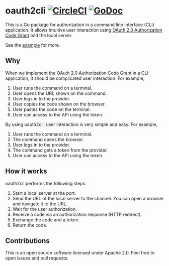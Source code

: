 # oauth2cli [![CircleCI](https://circleci.com/gh/int128/oauth2cli.svg?style=shield)](https://circleci.com/gh/int128/oauth2cli) [![GoDoc](https://godoc.org/github.com/int128/oauth2cli?status.svg)](https://godoc.org/github.com/int128/oauth2cli)

This is a Go package for authorization in a command line interface (CLI) application.
It allows intuitive user interaction using [OAuth 2.0 Authorization Code Grant](https://tools.ietf.org/html/rfc6749#section-4.1) and the local server.

See the [example](example/) for more.


## Why

When we implement the OAuth 2.0 Authorization Code Grant in a CLI application, it should be complicated user interaction.
For example,

1. User runs the command on a terminal.
1. User opens the URL shown on the command.
1. User logs in to the provider.
1. User copies the code shown on the browser.
1. User pastes the code on the terminal.
1. User can access to the API using the token.

By using oauth2cli, user interaction is very simple and easy.
For example,

1. User runs the command on a terminal.
1. The command opens the browser.
1. User logs in to the provider.
1. The command gets a token from the provider.
1. User can access to the API using the token.


## How it works

oauth2cli performs the following steps:

1. Start a local server at the port.
2. Send the URL of the local server to the channel.
   You can open a browser and navigate it to the URL.
3. Wait for the user authorization.
4. Receive a code via an authorization response (HTTP redirect).
5. Exchange the code and a token.
6. Return the code.


## Contributions

This is an open source software licensed under Apache 2.0.
Feel free to open issues and pull requests.
